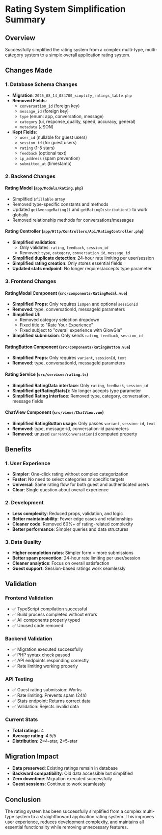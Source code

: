 # Rating System Simplification Summary

## Overview
Successfully simplified the rating system from a complex multi-type, multi-category system to a simple overall application rating system.

## Changes Made

### 1. Database Schema Changes
- **Migration**: `2025_08_14_034700_simplify_ratings_table.php`
- **Removed Fields**:
  - `conversation_id` (foreign key)
  - `message_id` (foreign key)
  - `type` (enum: app, conversation, message)
  - `category` (ui, response_quality, speed, accuracy, general)
  - `metadata` (JSON)
- **Kept Fields**:
  - `user_id` (nullable for guest users)
  - `session_id` (for guest users)
  - `rating` (1-5 stars)
  - `feedback` (optional text)
  - `ip_address` (spam prevention)
  - `submitted_at` (timestamp)

### 2. Backend Changes

#### Rating Model (`app/Models/Rating.php`)
- Simplified `$fillable` array
- Removed type-specific constants and methods
- Updated `getAverageRating()` and `getRatingDistribution()` to work globally
- Removed relationship methods for conversations/messages

#### Rating Controller (`app/Http/Controllers/Api/RatingController.php`)
- **Simplified validation**:
  - Only validates: `rating`, `feedback`, `session_id`
  - Removed: `type`, `category`, `conversation_id`, `message_id`
- **Simplified duplicate detection**: 24-hour rate limiting per user/session
- **Simplified rating creation**: Only stores essential fields
- **Updated stats endpoint**: No longer requires/accepts type parameter

### 3. Frontend Changes

#### RatingModal Component (`src/components/RatingModal.vue`)
- **Simplified Props**: Only requires `isOpen` and optional `sessionId`
- **Removed**: type, conversationId, messageId parameters
- **Simplified UI**: 
  - Removed category selection dropdown
  - Fixed title to "Rate Your Experience"
  - Fixed subject to "overall experience with GlowGla"
- **Simplified submission**: Only sends `rating`, `feedback`, `session_id`

#### RatingButton Component (`src/components/RatingButton.vue`)
- **Simplified Props**: Only requires `variant`, `sessionId`, `text`
- **Removed**: type, conversationId, messageId parameters

#### Rating Service (`src/services/rating.ts`)
- **Simplified RatingData interface**: Only `rating`, `feedback`, `session_id`
- **Simplified getRatingStats()**: No longer accepts type parameter
- **Simplified Rating interface**: Removed type, category, conversation, message fields

#### ChatView Component (`src/views/ChatView.vue`)
- **Simplified RatingButton usage**: Only passes `variant`, `session-id`, `text`
- **Removed**: type, message-id, conversation-id parameters
- **Removed**: unused `currentConversationId` computed property

## Benefits

### 1. User Experience
- **Simpler**: One-click rating without complex categorization
- **Faster**: No need to select categories or specific targets
- **Universal**: Same rating flow for both guest and authenticated users
- **Clear**: Single question about overall experience

### 2. Development
- **Less complexity**: Reduced props, validation, and logic
- **Better maintainability**: Fewer edge cases and relationships
- **Cleaner code**: Removed 60%+ of rating-related complexity
- **Better performance**: Simpler queries and data structures

### 3. Data Quality
- **Higher completion rates**: Simpler form = more submissions
- **Better spam prevention**: 24-hour rate limiting per user/session
- **Cleaner analytics**: Focus on overall satisfaction
- **Guest support**: Session-based ratings work seamlessly

## Validation

### Frontend Validation
- ✅ TypeScript compilation successful
- ✅ Build process completed without errors
- ✅ All components properly typed
- ✅ Unused code removed

### Backend Validation
- ✅ Migration executed successfully
- ✅ PHP syntax check passed
- ✅ API endpoints responding correctly
- ✅ Rate limiting working properly

### API Testing
- ✅ Guest rating submission: Works
- ✅ Rate limiting: Prevents spam (24h)
- ✅ Stats endpoint: Returns correct data
- ✅ Validation: Rejects invalid data

### Current Stats
- **Total ratings**: 4
- **Average rating**: 4.5/5
- **Distribution**: 2×4-star, 2×5-star

## Migration Impact
- **Data preserved**: Existing ratings remain in database
- **Backward compatibility**: Old data accessible but simplified
- **Zero downtime**: Migration executed successfully
- **Guest sessions**: Continue to work seamlessly

## Conclusion
The rating system has been successfully simplified from a complex multi-type system to a straightforward application rating system. This improves user experience, reduces development complexity, and maintains all essential functionality while removing unnecessary features.
